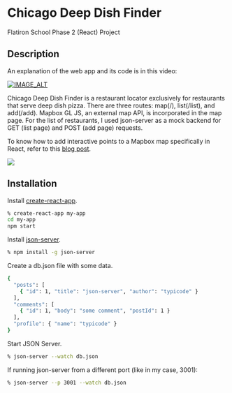 # Chicago Deep Dish Finder

Flatiron School Phase 2 (React) Project

## Description

An explanation of the web app and its code is in this video: 

[![IMAGE_ALT](https://img.youtube.com/vi/I6GIBKT3CBY/0.jpg)](https://youtu.be/I6GIBKT3CBY)

Chicago Deep Dish Finder is a restaurant locator exclusively for restaurants that serve deep dish pizza. There are three routes: map(/), list(/list), and add(/add). Mapbox GL JS, an external map API, is incorporated in the map page. For the list of restaurants, I used json-server as a mock backend for GET (list page) and POST (add page) requests. 

To know how to add interactive points to a Mapbox map specifically in React, refer to this [blog post](https://medium.com/@samuelwstout/222529725367).

![](https://media.giphy.com/media/5KjYBf1iMXHVEx1oNK/giphy.gif)

## Installation

Install [create-react-app](https://reactjs.org/docs/create-a-new-react-app.html). 

```bash
% create-react-app my-app
cd my-app
npm start
```
Install [json-server](https://www.npmjs.com/package/json-server).

```bash
% npm install -g json-server
```
Create a db.json file with some data.

```bash
{
  "posts": [
    { "id": 1, "title": "json-server", "author": "typicode" }
  ],
  "comments": [
    { "id": 1, "body": "some comment", "postId": 1 }
  ],
  "profile": { "name": "typicode" }
}
```
Start JSON Server.

```bash
% json-server --watch db.json
```
If running json-server from a different port (like in my case, 3001):

```bash
% json-server --p 3001 --watch db.json
```